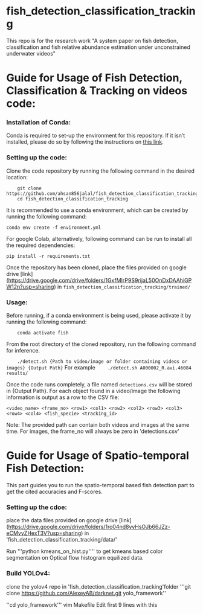
# fish_detection_classification_tracking
This repo is for the research work "A system paper on fish detection, classification and fish relative abundance estimation under unconstrained underwater videos"

# Guide for Usage of Fish Detection, Classification & Tracking on videos code:

### Installation of Conda:
Conda is required to set-up the environment for this repository. If it isn’t installed, please do so by following the instructions on [this link](https://docs.anaconda.com/anaconda/install/).

### Setting up the code:
Clone the code repository by running the following command in the desired location:


```
    git clone https://github.com/ahsan856jalal/fish_detection_classification_tracking.git
    cd fish_detection_classification_tracking
```

It is recommended to use a conda environment, which can be created by running the following command:

```
conda env create -f environment.yml
```

For google Colab, alternatively, following command can be run to install all the required dependencies:

```
pip install -r requirements.txt
```

Once the repository has been cloned, place the files provided on google drive [link] (https://drive.google.com/drive/folders/1GxfMIrP9S9rijaL50OnDxDAAhiGPW12n?usp=sharing) in `fish_detection_classification_tracking/trained/`

### Usage:
Before running, if a conda environment is being used, please activate it by running the following command:

```    conda activate fish```

From the root directory of the cloned repository, run the following command for inference.

```    ./detect.sh {Path to video/image or folder containing videos or images} {Output Path}```
For example 
```    ./detect.sh A000002_R.avi.46084 results/```

Once the code runs completely, a file named `detections.csv` will be stored in {Output Path}. For each object found in a video/image the following information is output as a row to the CSV file:

``` <video_name> <frame_no> <row1> <col1> <row2> <col2> <row3> <col3> <row4> <col4> <fish_specie> <tracking_id> ```

Note: The provided path can contain both videos and images at the same time. For images, the frame_no will always be zero in 'detections.csv'

# Guide for Usage of Spatio-temporal Fish Detection:
This part guides you to run the spatio-temporal based fish detection part to get the cited accuracies and F-scores.

### Setting up the cdoe:
place the data files provided on google drive [link] (https://drive.google.com/drive/folders/1ro04nd8yyHsOJb66JZz-eCMvvZHexT3V?usp=sharing) in 'fish_detection_classification_tracking/data/'

Run '''python kmeans_on_hist.py'''' to get kmeans based color segmentation on Optical flow histogram equilized data.

### Build YOLOv4:
clone the yolov4 repo in 'fish_detection_classification_tracking'folder '''git clone https://github.com/AlexeyAB/darknet.git yolo_framework''

''cd yolo_framework''' vim Makefile Edit first 9 lines with this

